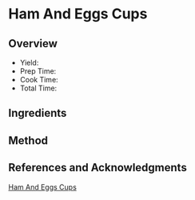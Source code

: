 # Ham And Eggs Cups

## Overview

- Yield:
- Prep Time:
- Cook Time:
- Total Time:

## Ingredients


## Method



## References and Acknowledgments

[Ham And Eggs Cups](http://recipes-yummy.com/ham-and-eggs-cups/)
